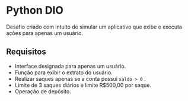 # Python DIO

Desafio criado com intuito de simular um aplicativo que exibe e executa ações para apenas um usuário.

## Requisitos

- Interface designada para apenas um usuário.
- Função para exibir o extrato do usuário.
- Realizar saques apenas se a conta possui `saldo > 0` .
- Limite de 3 saques diários e limite R$500,00 por saque.
- Operação de depósito.
